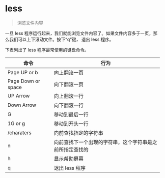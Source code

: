 # less
> 浏览文件内容

一旦 less 程序运行起来，我们就能浏览文件内容了。如果文件内容多于一页，那么我们可以上下滚动文件。按下“q”键， 退出 less 程序。

下表列出了 less 程序最常使用的键盘命令。

|命令|	行为|
|---|---|
|Page UP or b|	向上翻滚一页|
|Page Down or space	|向下翻滚一页|
|UP Arrow|	向上翻滚一行|
|Down Arrow|	向下翻滚一行|
|G|	移动到最后一行|
|1G or g|	移动到开头一行|
|/charaters	|向前查找指定的字符串|
|n|	向前查找下一个出现的字符串，这个字符串是之前所指定查找的|
|h|	显示帮助屏幕|
|q|	退出 less 程序|